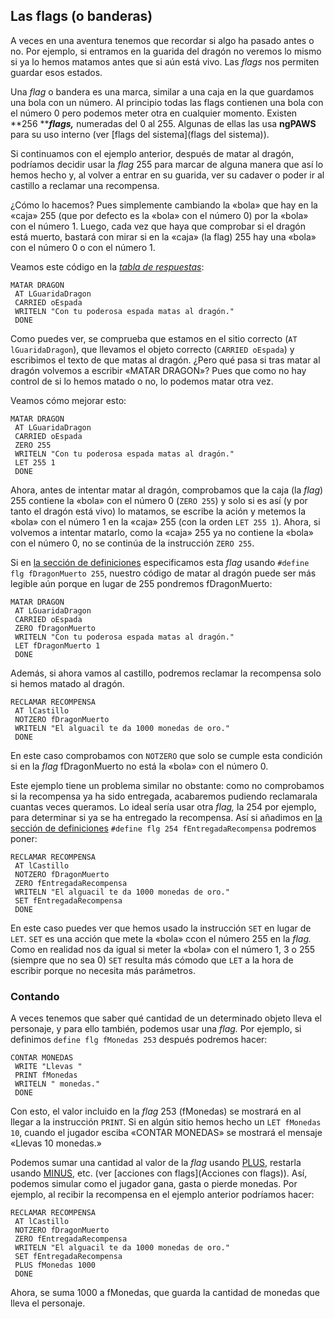 ## Las flags \(o banderas\)

A veces en una aventura tenemos que recordar si algo ha pasado antes o no. Por ejemplo, si entramos en la guarida del dragón no veremos lo mismo si ya lo hemos matamos antes que si aún está vivo. Las _flags_ nos permiten guardar esos estados.

Una _flag_ o bandera es una marca, similar a una caja en la que guardamos una bola con un número. Al principio todas las flags contienen una bola con el número 0 pero podemos meter otra en cualquier momento. Existen **256 **_**flags,**_ numeradas del 0 al 255. Algunas de ellas las usa **ngPAWS** para su uso interno \(ver [flags del sistema](flags del sistema)\).

Si continuamos con el ejemplo anterior, después de matar al dragón, podríamos decidir usar la _flag_ 255 para marcar de alguna manera que así lo hemos hecho y, al volver a entrar en su guarida, ver su cadaver o poder ir al castillo a reclamar una recompensa.

¿Cómo lo hacemos? Pues simplemente cambiando la «bola» que hay en la «caja» 255 \(que por defecto es la «bola» con el número 0\) por la «bola» con el número 1. Luego, cada vez que haya que comprobar si el dragón está muerto, bastará con mirar si en la «caja» \(la flag\) 255 hay una «bola» con el número 0 o con el número 1.

Veamos este código en la [_tabla de respuestas_](/La-tabla-de-respuestas.md):

```
MATAR DRAGON
 AT LGuaridaDragon
 CARRIED oEspada
 WRITELN "Con tu poderosa espada matas al dragón."
 DONE
```

Como puedes ver, se comprueba que estamos en el sitio correcto \(`AT lGuaridaDragon`\), que llevamos el objeto correcto \(`CARRIED oEspada`\) y escribimos el texto de que matas al dragón. ¿Pero qué pasa si tras matar al dragón volvemos a escribir «MATAR DRAGON»? Pues que como no hay control de si lo hemos matado o no, lo podemos matar otra vez.

Veamos cómo mejorar esto:

```
MATAR DRAGON
 AT LGuaridaDragon
 CARRIED oEspada
 ZERO 255
 WRITELN "Con tu poderosa espada matas al dragón."
 LET 255 1
 DONE
```

Ahora, antes de intentar matar al dragón, comprobamos que la caja \(la _flag_\) 255 contiene la «bola» con el número 0 \(`ZERO 255`\) y solo si es así \(y por tanto el dragón está vivo\) lo matamos, se escribe la ación y metemos la «bola» con el número 1 en la «caja» 255 \(con la orden `LET 255 1`\). Ahora, si volvemos a intentar matarlo, como la «caja» 255 ya no contiene la «bola» con el número 0, no se continúa de la instrucción `ZERO 255`.

Si en [la sección de definiciones](/La-base-de-datos-de-inicio.html#la-secion-de-definiciones) especificamos esta _flag_ usando `#define flg fDragonMuerto 255`, nuestro código de matar al dragón puede ser más legible aún porque en lugar de 255 pondremos fDragonMuerto:

```
MATAR DRAGON
 AT LGuaridaDragon
 CARRIED oEspada
 ZERO fDragonMuerto
 WRITELN "Con tu poderosa espada matas al dragón."
 LET fDragonMuerto 1
 DONE
```

Además, si ahora vamos al castillo, podremos reclamar la recompensa solo si hemos matado al dragón.

```
RECLAMAR RECOMPENSA
 AT lCastillo
 NOTZERO fDragonMuerto
 WRITELN "El alguacil te da 1000 monedas de oro."
 DONE
```

En este caso comprobamos con `NOTZERO` que solo se cumple esta condición si en la _flag_ fDragonMuerto no está la «bola» con el número 0.

Este ejemplo tiene un problema similar no obstante: como no comprobamos si la recompensa ya ha sido entregada, acabaremos pudiendo reclamarala cuantas veces queramos. Lo ideal sería usar otra _flag,_ la 254 por ejemplo, para determinar si ya se ha entregado la recompensa. Así si añadimos en [la sección de definiciones](/La-base-de-datos-de-inicio.html#la-secion-de-definiciones) `#define flg 254 fEntregadaRecompensa` podremos poner:

```
RECLAMAR RECOMPENSA
 AT lCastillo
 NOTZERO fDragonMuerto
 ZERO fEntregadaRecompensa
 WRITELN "El alguacil te da 1000 monedas de oro."
 SET fEntregadaRecompensa
 DONE
```

En este caso puedes ver que hemos usado la instrucción `SET` en lugar de `LET`. `SET` es una acción que mete la «bola» ccon el número 255 en la _flag._ Como en realidad nos da igual si meter la «bola» con el número 1, 3 o 255 \(siempre que no sea 0\) `SET` resulta más cómodo que `LET` a la hora de escribir porque no necesita más parámetros.

### Contando

A veces tenemos que saber qué cantidad de un determinado objeto lleva el personaje, y para ello también, podemos usar una _flag._ Por ejemplo, si definimos `define flg fMonedas 253` después podremos hacer:

```
CONTAR MONEDAS
 WRITE "Llevas "
 PRINT fMonedas
 WRITELN " monedas."
 DONE
```

Con esto, el valor incluido en la _flag_ 253 \(fMonedas\) se mostrará en al llegar a la instrucción `PRINT`. Si en algún sitio hemos hecho un `LET fMonedas 10`, cuando el jugador esciba «CONTAR MONEDAS» se mostrará el mensaje «Llevas 10 monedas.»

Podemos sumar una cantidad al valor de la _flag_ usando [PLUS](PLUS_ES), restarla usando [MINUS](MINUS_ES), etc. \(ver [acciones con flags](Acciones con flags)\). Así, podemos simular como el jugador gana, gasta o pierde monedas. Por ejemplo, al recibir la recompensa en el ejemplo anterior podríamos hacer:

```
RECLAMAR RECOMPENSA
 AT lCastillo
 NOTZERO fDragonMuerto
 ZERO fEntregadaRecompensa
 WRITELN "El alguacil te da 1000 monedas de oro."
 SET fEntregadaRecompensa
 PLUS fMonedas 1000
 DONE
```

Ahora, se suma 1000 a fMonedas, que guarda la cantidad de monedas que lleva el personaje.

